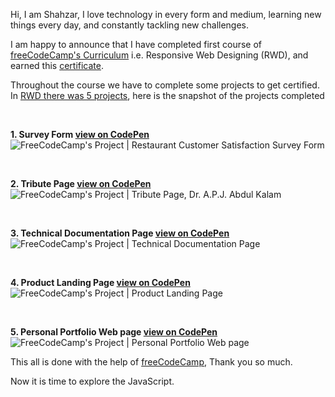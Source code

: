 Hi, I am Shahzar, I love technology in every form and medium, learning new things every day, and constantly tackling new challenges.

I am happy to announce that I have completed first course of [freeCodeCamp's Curriculum](https://www.freecodecamp.org/learn) i.e. Responsive Web Designing (RWD), and earned this [certificate](https://www.freecodecamp.org/certification/ShahzarKibriya/responsive-web-design).

Throughout the course we have to complete some projects to get certified. In [RWD there was 5 projects](https://www.freecodecamp.org/learn/responsive-web-design/responsive-web-design-projects/), here is the snapshot of the projects completed

<br>

**1. Survey Form [view on CodePen](https://codepen.io/shahzarmazhar/full/PoEaOPP)**
![FreeCodeCamp's Project | Restaurant Customer Satisfaction Survey Form](https://cdn.hashnode.com/res/hashnode/image/upload/v1650315813387/d-odVi2oA.jpg)

<br>

**2. Tribute Page [view on CodePen](https://codepen.io/shahzarmazhar/full/RwxBRBW)**
![FreeCodeCamp's Project | Tribute Page, Dr. A.P.J. Abdul Kalam](https://cdn.hashnode.com/res/hashnode/image/upload/v1650315853342/ZUFIXI1zm.jpg)

<br>

**3. Technical Documentation Page [view on CodePen](https://codepen.io/shahzarmazhar/full/mdpzLNR)**
![FreeCodeCamp's Project | Technical Documentation Page](https://cdn.hashnode.com/res/hashnode/image/upload/v1650316474401/vYSo8q6BO.jpg)

<br>

**4. Product Landing Page [view on CodePen](https://codepen.io/shahzarmazhar/full/VwyEZrz)**
![FreeCodeCamp's Project | Product Landing Page](https://cdn.hashnode.com/res/hashnode/image/upload/v1650316957673/5xfMpHSKV.png)


<br>

**5. Personal Portfolio Web page [view on CodePen](https://codepen.io/shahzarmazhar/full/ZEvVLzg)**
![FreeCodeCamp's Project | Personal Portfolio Web page](https://cdn.hashnode.com/res/hashnode/image/upload/v1650316713888/OF6xEWd-S.png)


This all is done with the help of [freeCodeCamp](https://www.freecodecamp.org), Thank you so much. 

Now it is time to explore the JavaScript.

